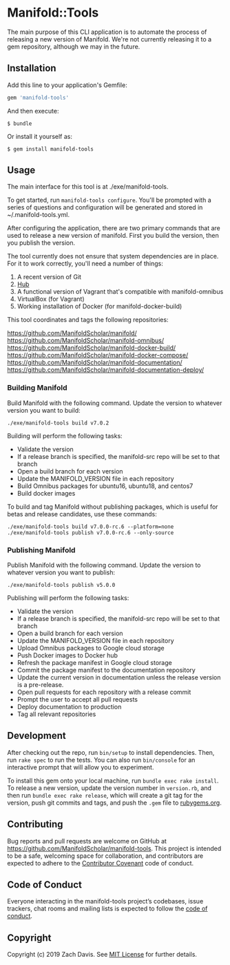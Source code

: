# Manifold::Tools

The main purpose of this CLI application is to automate the process of releasing a new
version of Manifold. We're not currently releasing it to a gem repository, although we
may in the future.

## Installation

Add this line to your application's Gemfile:

```ruby
gem 'manifold-tools'
```

And then execute:

    $ bundle

Or install it yourself as:

    $ gem install manifold-tools

## Usage

The main interface for this tool is at ./exe/manifold-tools.

To get started, run `manifold-tools configure`. You'll be prompted with a series of
questions and configuration will be generated and stored in ~/.manifold-tools.yml.

After configuring the application, there are two primary commands that are used to release
a new version of manifold. First you build the version, then you publish the version.

The tool currently does not ensure that system dependencies are in place. For it to work
correctly, you'll need a number of things:

1. A recent version of Git
2. [Hub](https://github.com/github/hub)
3. A functional version of Vagrant that's compatible with manifold-omnibus
4. VirtualBox (for Vagrant)
5. Working installation of Docker (for manifold-docker-build)

This tool coordinates and tags the following repositories:

https://github.com/ManifoldScholar/manifold/
https://github.com/ManifoldScholar/manifold-omnibus/
https://github.com/ManifoldScholar/manifold-docker-build/
https://github.com/ManifoldScholar/manifold-docker-compose/
https://github.com/ManifoldScholar/manifold-documentation/
https://github.com/ManifoldScholar/manifold-documentation-deploy/

### Building Manifold

Build Manifold with the following command. Update the version to whatever version you want
to build:
```
./exe/manifold-tools build v7.0.2
```

Building will perform the following tasks:

- Validate the version
- If a release branch is specified, the manifold-src repo will be set to that branch
- Open a build branch for each version
- Update the MANIFOLD_VERSION file in each repository
- Build Omnibus packages for ubuntu16, ubuntu18, and centos7
- Build docker images

To build and tag Manifold without publishing packages, which is useful for betas and release candidates, use these commands:

```
./exe/manifold-tools build v7.0.0-rc.6 --platform=none
./exe/manifold-tools publish v7.0.0-rc.6 --only-source
```

### Publishing Manifold

Publish Manifold with the following command. Update the version to whatever version you want
to publish:
```
./exe/manifold-tools publish v5.0.0
```

Publishing will perform the following tasks:

- Validate the version
- If a release branch is specified, the manifold-src repo will be set to that branch
- Open a build branch for each version
- Update the MANIFOLD_VERSION file in each repository
- Upload Omnibus packages to Google cloud storage
- Push Docker images to Docker hub
- Refresh the package manifest in Google cloud storage
- Commit the package manifest to the documentation repository
- Update the current version in documentation unless the release version is a pre-release.
- Open pull requests for each repository with a release commit
- Prompt the user to accept all pull requests
- Deploy documentation to production
- Tag all relevant repositories

## Development

After checking out the repo, run `bin/setup` to install dependencies. Then, run `rake spec` to run the tests. You can also run `bin/console` for an interactive prompt that will allow you to experiment.

To install this gem onto your local machine, run `bundle exec rake install`. To release a new version, update the version number in `version.rb`, and then run `bundle exec rake release`, which will create a git tag for the version, push git commits and tags, and push the `.gem` file to [rubygems.org](https://rubygems.org).

## Contributing

Bug reports and pull requests are welcome on GitHub at https://github.com/ManifoldScholar/manifold-tools. This project is intended to be a safe, welcoming space for collaboration, and contributors are expected to adhere to the [Contributor Covenant](http://contributor-covenant.org) code of conduct.

## Code of Conduct

Everyone interacting in the manifold-tools project’s codebases, issue trackers, chat rooms and mailing lists is expected to follow the [code of conduct](https://github.com/ManifoldScholar/manifold-tools/blob/master/CODE_OF_CONDUCT.md).

## Copyright

Copyright (c) 2019 Zach Davis. See [MIT License](LICENSE.txt) for further details.
